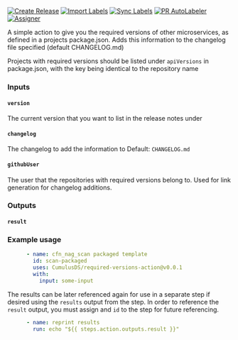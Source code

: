 [![Create Release][release-badge]][release-url]
[![Import Labels][import-labels-badge]][import-labels-url]
[![Sync Labels][sync-labels-badge]][sync-labels-url]
[![PR AutoLabeler][autolabeler-badge]][autolabeler-url]
[![Assigner][assigner-badge]][assigner-url]

A simple action to give you the required versions of other microservices, as defined in a projects package.json.
Adds this information to the changelog file specified (default CHANGELOG.md)

Projects with required versions should be listed under `apiVersions` in package.json, with the key being identical
to the repository name

### Inputs
#### `version`
The current version that you want to list in the release notes under

#### `changelog`
The changelog to add the information to
Default: `CHANGELOG.md`

#### `githubUser`
The user that the repositories with required versions belong to.
Used for link generation for changelog additions.

### Outputs
#### `result`

### Example usage
```yaml
      - name: cfn_nag_scan packaged template
        id: scan-packaged
        uses: CumulusDS/required-versions-action@v0.0.1
        with:
          input: some-input
```

The results can be later referenced again for use in a separate step if desired using the `results` output from the step.
In order to reference the `result` output, you must assign and `id` to the step for future referencing.

```yaml
      - name: reprint results
        run: echo "${{ steps.action.outputs.result }}"
```


[release-badge]: https://github.com/CumulusDS/required-versions-action/actions/workflows/release.yml/badge.svg
[release-url]: https://github.com/CumulusDS/required-versions-action/actions/workflows/release.yml
[import-labels-badge]: https://github.com/CumulusDS/required-versions-action/actions/workflows/labels_import.yml/badge.svg
[import-labels-url]: https://github.com/CumulusDS/required-versions-action/actions/workflows/labels_import.yml
[sync-labels-badge]: https://github.com/CumulusDS/required-versions-action/actions/workflows/labels_sync.yml/badge.svg
[sync-labels-url]: https://github.com/CumulusDS/required-versions-action/actions/workflows/labels_sync.yml
[autolabeler-badge]: https://github.com/CumulusDS/required-versions-action/actions/workflows/autolabeler.yml/badge.svg
[autolabeler-url]: https://github.com/CumulusDS/required-versions-action/actions/workflows/autolabeler.yml
[assigner-badge]: https://github.com/CumulusDS/required-versions-action/actions/workflows/assign.yml/badge.svg
[assigner-url]: https://github.com/CumulusDS/required-versions-action/actions/workflows/assign.yml
